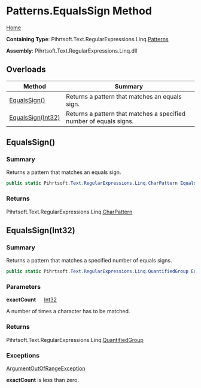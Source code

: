 # Patterns\.EqualsSign Method

[Home](../../../../../../README.md)

**Containing Type**: Pihrtsoft\.Text\.RegularExpressions\.Linq\.[Patterns](../README.md)

**Assembly**: Pihrtsoft\.Text\.RegularExpressions\.Linq\.dll

## Overloads

| Method | Summary |
| ------ | ------- |
| [EqualsSign()](#Pihrtsoft_Text_RegularExpressions_Linq_Patterns_EqualsSign) | Returns a pattern that matches an equals sign\. |
| [EqualsSign(Int32)](#Pihrtsoft_Text_RegularExpressions_Linq_Patterns_EqualsSign_System_Int32_) | Returns a pattern that matches a specified number of equals signs\. |

## EqualsSign\(\) <a name="Pihrtsoft_Text_RegularExpressions_Linq_Patterns_EqualsSign"></a>

### Summary

Returns a pattern that matches an equals sign\.

```csharp
public static Pihrtsoft.Text.RegularExpressions.Linq.CharPattern EqualsSign()
```

### Returns

Pihrtsoft\.Text\.RegularExpressions\.Linq\.[CharPattern](../../CharPattern/README.md)

## EqualsSign\(Int32\) <a name="Pihrtsoft_Text_RegularExpressions_Linq_Patterns_EqualsSign_System_Int32_"></a>

### Summary

Returns a pattern that matches a specified number of equals signs\.

```csharp
public static Pihrtsoft.Text.RegularExpressions.Linq.QuantifiedGroup EqualsSign(int exactCount)
```

### Parameters

**exactCount** &emsp; [Int32](https://docs.microsoft.com/en-us/dotnet/api/system.int32)

A number of times a character has to be matched\.

### Returns

Pihrtsoft\.Text\.RegularExpressions\.Linq\.[QuantifiedGroup](../../QuantifiedGroup/README.md)

### Exceptions

[ArgumentOutOfRangeException](https://docs.microsoft.com/en-us/dotnet/api/system.argumentoutofrangeexception)

**exactCount** is less than zero\.

